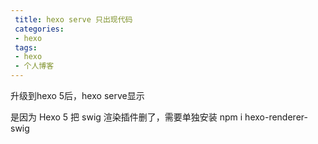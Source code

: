 ```yaml
---
 title: hexo serve 只出现代码
 categories: 
 - hexo
 tags:
 - hexo
 - 个人博客
---
```

升级到hexo 5后，hexo serve显示

[>_<]:
	注释再注释一次



是因为
Hexo 5 把 swig 渲染插件删了，需要单独安装
npm i hexo-renderer-swig